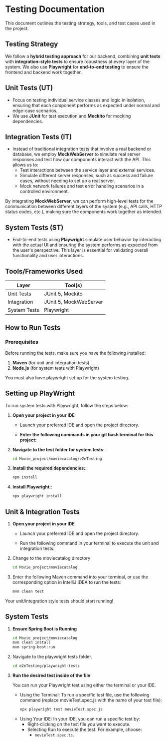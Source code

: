 # Testing Documentation

This document outlines the testing strategy, tools, and test cases used in the project.

## Testing Strategy

We follow a **hybrid testing approach** for our backend, combining **unit tests** with **integration-style tests** to ensure robustness at every layer of the system. We also use **Playwright** for **end-to-end testing** to ensure the frontend and backend work together.

## Unit Tests (UT)
- Focus on testing individual service classes and logic in isolation, ensuring that each component performs as expected under normal and edge-case scenarios.
- We use **JUnit** for test execution and **Mockito** for mocking dependencies.

## Integration Tests (IT)
- Instead of traditional integration tests that involve a real backend or database, we employ **MockWebServer** to simulate real server responses and test how our components interact with the API. This allows us to:
  - Test interactions between the service layer and external services.
  - Simulate different server responses, such as success and failure cases, without needing to set up a real server.
  - Mock network failures and test error handling scenarios in a controlled environment.

By integrating **MockWebServer**, we can perform high-level tests for the communication between different layers of the system (e.g., API calls, HTTP status codes, etc.), making sure the components work together as intended.

## System Tests (ST)
- End-to-end tests using **Playwright** simulate user behavior by interacting with the actual UI and ensuring the system performs as expected from the user's perspective. This layer is essential for validating overall functionality and user interactions.

## Tools/Frameworks Used

| Layer         | Tool(s)                    |
|---------------|----------------------------|
| Unit Tests    | JUnit 5, Mockito           |
| Integration   | JUnit 5, MockWebServer     |
| System Tests  | Playwright                 |

## How to Run Tests

### Prerequisites
Before running the tests, make sure you have the following installed:
1. **Maven** (for unit and integration tests)
2. **Node.js** (for system tests with Playwright)

You must also have playwright set up for the system testing.

## Setting up PlayWright

To run system tests with Playwright, follow the steps below:

1. **Open your project in your IDE**
   
    - Launch your preferred IDE and open the project directory.
    
    - **Enter the following commands in your git bash terminal for this project:**

2. **Navigate to the test folder for system tests**:
    ```bash
    cd Movie_project/moviecatalog/e2eTesting
    ```

3. **Install the required dependencies:**:
    ```bash
    npm install
    ```
4. **Install Playwright:**:
    ```bash
    npx playwright install
    ```

## Unit & Integration Tests

1. **Open your project in your IDE**

    - Launch your preferred IDE and open the project directory.
    
    - Run the following command in your terminal to execute the unit and integration tests:

2. Change to the moviecatalog directory
    ```bash
    cd Movie_project/moviecatalog
    ```
3. Enter the following Maven command into your terminal, or use the corresponding option in IntelliJ IDEA to run the tests:
    ```bash
    mvn clean test
    ```
Your unit/integration style tests should start running!

## System Tests

1. **Ensure Spring Boot is Running**
     ```bash
     cd Movie_project/moviecatalog
     mvn clean install
     mvn spring-boot:run
     ```
2. Navigate to the playwright tests folder.
    ```bash
    cd e2eTesting/playwright-tests
    ```
3. **Run the desired test inside of the file**
   
    You can run your Playwright test using either the terminal or your IDE.

    - Using the Terminal: To run a specific test file, use the following command (replace movieTest.spec.js with the name of your test file):
      ```bash
      npx playwright test movieTest.spec.js
      ```
    - Using Your IDE: In your IDE, you can run a specific test by:
      - Right-clicking on the test file you want to execute.
      - Selecting Run to execute the test. For example, choose:
        - `movieTest.spec.ts`.

